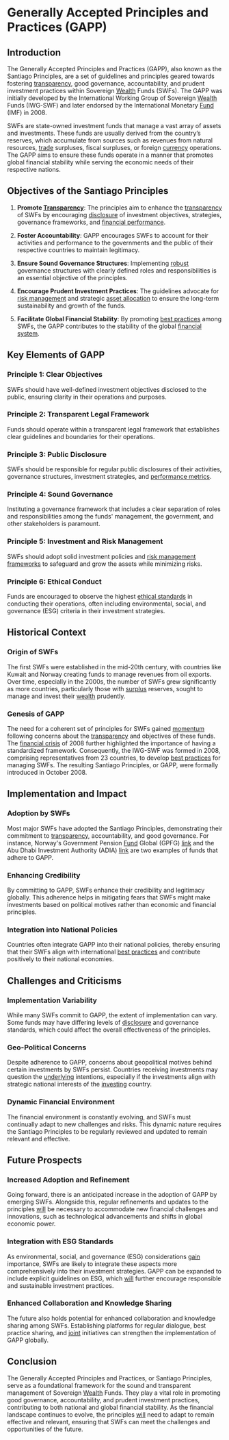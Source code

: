 # Generally Accepted Principles and Practices (GAPP)

## Introduction
The Generally Accepted Principles and Practices (GAPP), also known as the Santiago Principles, are a set of guidelines and principles geared towards fostering [transparency](../t/transparency.md), good governance, accountability, and prudent investment practices within Sovereign [Wealth](../w/wealth.md) Funds (SWFs). The GAPP was initially developed by the International Working Group of Sovereign [Wealth](../w/wealth.md) Funds (IWG-SWF) and later endorsed by the International Monetary [Fund](../f/fund.md) (IMF) in 2008.

SWFs are state-owned investment funds that manage a vast array of assets and investments. These funds are usually derived from the country’s reserves, which accumulate from sources such as revenues from natural resources, [trade](../t/trade.md) surpluses, fiscal surpluses, or foreign [currency](../c/currency.md) operations. The GAPP aims to ensure these funds operate in a manner that promotes global financial stability while serving the economic needs of their respective nations.

## Objectives of the Santiago Principles

1. **Promote [Transparency](../t/transparency.md)**: The principles aim to enhance the [transparency](../t/transparency.md) of SWFs by encouraging [disclosure](../d/disclosure.md) of investment objectives, strategies, governance frameworks, and [financial performance](../f/financial_performance.md).
  
2. **Foster Accountability**: GAPP encourages SWFs to account for their activities and performance to the governments and the public of their respective countries to maintain legitimacy.
   
3. **Ensure Sound Governance Structures**: Implementing [robust](../r/robust.md) governance structures with clearly defined roles and responsibilities is an essential objective of the principles.
   
4. **Encourage Prudent Investment Practices**: The guidelines advocate for [risk management](../r/risk_management.md) and strategic [asset allocation](../a/asset_allocation.md) to ensure the long-term sustainability and growth of the funds.
   
5. **Facilitate Global Financial Stability**: By promoting [best practices](../b/best_practices.md) among SWFs, the GAPP contributes to the stability of the global [financial system](../f/financial_system.md).

## Key Elements of GAPP

### Principle 1: Clear Objectives
SWFs should have well-defined investment objectives disclosed to the public, ensuring clarity in their operations and purposes.

### Principle 2: Transparent Legal Framework
Funds should operate within a transparent legal framework that establishes clear guidelines and boundaries for their operations.

### Principle 3: Public Disclosure
SWFs should be responsible for regular public disclosures of their activities, governance structures, investment strategies, and [performance metrics](../p/performance_metrics.md).

### Principle 4: Sound Governance
Instituting a governance framework that includes a clear separation of roles and responsibilities among the funds' management, the government, and other stakeholders is paramount.

### Principle 5: Investment and Risk Management
SWFs should adopt solid investment policies and [risk management frameworks](../r/risk_management_frameworks.md) to safeguard and grow the assets while minimizing risks.

### Principle 6: Ethical Conduct
Funds are encouraged to observe the highest [ethical standards](../e/ethical_standards_in_trading.md) in conducting their operations, often including environmental, social, and governance (ESG) criteria in their investment strategies.

## Historical Context

### Origin of SWFs
The first SWFs were established in the mid-20th century, with countries like Kuwait and Norway creating funds to manage revenues from oil exports. Over time, especially in the 2000s, the number of SWFs grew significantly as more countries, particularly those with [surplus](../s/surplus.md) reserves, sought to manage and invest their [wealth](../w/wealth.md) prudently.

### Genesis of GAPP
The need for a coherent set of principles for SWFs gained [momentum](../m/momentum.md) following concerns about the [transparency](../t/transparency.md) and objectives of these funds. The [financial crisis](../f/financial_crisis.md) of 2008 further highlighted the importance of having a standardized framework. Consequently, the IWG-SWF was formed in 2008, comprising representatives from 23 countries, to develop [best practices](../b/best_practices.md) for managing SWFs. The resulting Santiago Principles, or GAPP, were formally introduced in October 2008.

## Implementation and Impact

### Adoption by SWFs
Most major SWFs have adopted the Santiago Principles, demonstrating their commitment to [transparency](../t/transparency.md), accountability, and good governance. For instance, Norway's Government Pension [Fund](../f/fund.md) Global (GPFG) [link](https://www.nbim.no/) and the Abu Dhabi Investment Authority (ADIA) [link](https://www.adia.ae/) are two examples of funds that adhere to GAPP.

### Enhancing Credibility
By committing to GAPP, SWFs enhance their credibility and legitimacy globally. This adherence helps in mitigating fears that SWFs might make investments based on political motives rather than economic and financial principles.

### Integration into National Policies
Countries often integrate GAPP into their national policies, thereby ensuring that their SWFs align with international [best practices](../b/best_practices.md) and contribute positively to their national economies.

## Challenges and Criticisms

### Implementation Variability
While many SWFs commit to GAPP, the extent of implementation can vary. Some funds may have differing levels of [disclosure](../d/disclosure.md) and governance standards, which could affect the overall effectiveness of the principles.

### Geo-Political Concerns
Despite adherence to GAPP, concerns about geopolitical motives behind certain investments by SWFs persist. Countries receiving investments may question the [underlying](../u/underlying.md) intentions, especially if the investments align with strategic national interests of the [investing](../i/investing.md) country.

### Dynamic Financial Environment
The financial environment is constantly evolving, and SWFs must continually adapt to new challenges and risks. This dynamic nature requires the Santiago Principles to be regularly reviewed and updated to remain relevant and effective.

## Future Prospects

### Increased Adoption and Refinement
Going forward, there is an anticipated increase in the adoption of GAPP by emerging SWFs. Alongside this, regular refinements and updates to the principles [will](../w/will.md) be necessary to accommodate new financial challenges and innovations, such as technological advancements and shifts in global economic power.

### Integration with ESG Standards
As environmental, social, and governance (ESG) considerations [gain](../g/gain.md) importance, SWFs are likely to integrate these aspects more comprehensively into their investment strategies. GAPP can be expanded to include explicit guidelines on ESG, which [will](../w/will.md) further encourage responsible and sustainable investment practices.

### Enhanced Collaboration and Knowledge Sharing
The future also holds potential for enhanced collaboration and knowledge sharing among SWFs. Establishing platforms for regular dialogue, best practice sharing, and [joint](../j/joint.md) initiatives can strengthen the implementation of GAPP globally.

## Conclusion
The Generally Accepted Principles and Practices, or Santiago Principles, serve as a foundational framework for the sound and transparent management of Sovereign [Wealth](../w/wealth.md) Funds. They play a vital role in promoting good governance, accountability, and prudent investment practices, contributing to both national and global financial stability. As the financial landscape continues to evolve, the principles [will](../w/will.md) need to adapt to remain effective and relevant, ensuring that SWFs can meet the challenges and opportunities of the future.